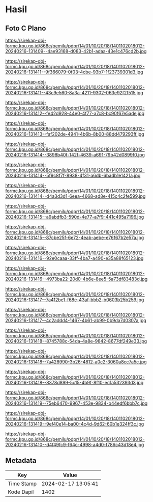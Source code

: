 # Hasil

## Foto C Plano

https://sirekap-obj-formc.kpu.go.id/868c/pemilu/pdpr/14/01/10/20/18/1401102018012-20240216-131409--4ae93168-d083-42b1-adaa-43e1c476cd2b.jpg

https://sirekap-obj-formc.kpu.go.id/868c/pemilu/pdpr/14/01/10/20/18/1401102018012-20240216-131411--9f366079-0f03-4cbe-93b7-1f23739301d3.jpg

https://sirekap-obj-formc.kpu.go.id/868c/pemilu/pdpr/14/01/10/20/18/1401102018012-20240216-131411--43c9e560-8a3a-4211-9302-063e92f2f515.jpg

https://sirekap-obj-formc.kpu.go.id/868c/pemilu/pdpr/14/01/10/20/18/1401102018012-20240216-131412--fe42d928-44e0-4f77-a7c8-bc90f67e5ade.jpg

https://sirekap-obj-formc.kpu.go.id/868c/pemilu/pdpr/14/01/10/20/18/1401102018012-20240216-131413--faf202de-4941-4b6b-8b00-88dd479293ff.jpg

https://sirekap-obj-formc.kpu.go.id/868c/pemilu/pdpr/14/01/10/20/18/1401102018012-20240216-131414--3898b40f-142f-4639-a691-79b42d0899f0.jpg

https://sirekap-obj-formc.kpu.go.id/868c/pemilu/pdpr/14/01/10/20/18/1401102018012-20240216-131414--5f9c8f7f-8938-4f31-a6db-6badb1e1421a.jpg

https://sirekap-obj-formc.kpu.go.id/868c/pemilu/pdpr/14/01/10/20/18/1401102018012-20240216-131414--d4a3d3d1-6eea-4668-ad8e-415c4c2fe599.jpg

https://sirekap-obj-formc.kpu.go.id/868c/pemilu/pdpr/14/01/10/20/18/1401102018012-20240216-131415--a9abdfb3-590d-4e77-a7f9-441c495a7196.jpg

https://sirekap-obj-formc.kpu.go.id/868c/pemilu/pdpr/14/01/10/20/18/1401102018012-20240216-131415--87cbe25f-6e72-4eab-aebe-e76f67b2e57a.jpg

https://sirekap-obj-formc.kpu.go.id/868c/pemilu/pdpr/14/01/10/20/18/1401102018012-20240216-131416--92e0caaa-33ff-4ba7-a490-e35a88f65123.jpg

https://sirekap-obj-formc.kpu.go.id/868c/pemilu/pdpr/14/01/10/20/18/1401102018012-20240216-131416--4973ba22-20d0-4b6e-8ee5-5a73df83483d.jpg

https://sirekap-obj-formc.kpu.go.id/868c/pemilu/pdpr/14/01/10/20/18/1401102018012-20240216-131417--7a412be1-f68e-43af-bbb2-b0603b25b259.jpg

https://sirekap-obj-formc.kpu.go.id/868c/pemilu/pdpr/14/01/10/20/18/1401102018012-20240216-131417--4c2addd4-1467-4b61-ab99-0b9da7d0307a.jpg

https://sirekap-obj-formc.kpu.go.id/868c/pemilu/pdpr/14/01/10/20/18/1401102018012-20240216-131418--8745788c-54da-4a8e-9842-8677df249e33.jpg

https://sirekap-obj-formc.kpu.go.id/868c/pemilu/pdpr/14/01/10/20/18/1401102018012-20240216-131418--7a428990-3b26-4812-a0c2-3060a8cc7a5c.jpg

https://sirekap-obj-formc.kpu.go.id/868c/pemilu/pdpr/14/01/10/20/18/1401102018012-20240216-131418--8378d899-5c15-4b9f-8f10-ec1a532393d3.jpg

https://sirekap-obj-formc.kpu.go.id/868c/pemilu/pdpr/14/01/10/20/18/1401102018012-20240216-131419--75eb6470-9967-453e-9834-b44edf6bbb7c.jpg

https://sirekap-obj-formc.kpu.go.id/868c/pemilu/pdpr/14/01/10/20/18/1401102018012-20240216-131419--9ef40e14-ba00-4c4d-9d62-60b1e324ff3c.jpg

https://sirekap-obj-formc.kpu.go.id/868c/pemilu/pdpr/14/01/10/20/18/1401102018012-20240216-131410--d4f49fc9-f64c-4998-a4d0-f786c43d18e4.jpg


## Metadata

| Key        | Value               |
| ---------- | ------------------- |
| Time Stamp | 2024-02-17 13:05:41 |
| Kode Dapil | 1402                |



